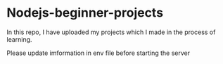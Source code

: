 # Nodejs-beginner-projects
In this repo, I have uploaded my projects which I made in the process of learning.

Please update imformation in env file before starting the server
